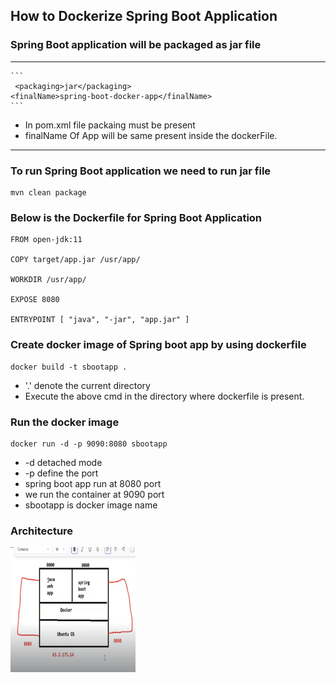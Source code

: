 
## How to Dockerize Spring Boot Application


### Spring Boot application will be packaged as jar file
* **
    ``` 
     <packaging>jar</packaging>
    <finalName>spring-boot-docker-app</finalName>
    ```
* In pom.xml file packaing must be present 
* finalName Of App will be same present inside the dockerFile.
* * **

### To run Spring Boot application we need to run jar file
```
mvn clean package
```

### Below is the Dockerfile for Spring Boot Application
```
FROM open-jdk:11

COPY target/app.jar /usr/app/

WORKDIR /usr/app/

EXPOSE 8080

ENTRYPOINT [ "java", "-jar", "app.jar" ]
```
### Create docker image of Spring boot app by using dockerfile

```
docker build -t sbootapp .
```
*  '.' denote the current directory 
*  Execute the above cmd in the directory where dockerfile is present.

### Run the docker image 
```agsl
docker run -d -p 9090:8080 sbootapp 
```
* -d detached mode
* -p define the port 
* spring boot app run at 8080 port
* we run the container at 9090 port
* sbootapp is docker image name

### Architecture
<img src='sboot/images/img.png' height='200' width='200'>
